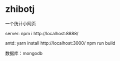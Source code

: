 # zhibotj
一个统计小网页

server:
npm i
http://localhost:8888/

antd:
yarn install
http://localhost:3000/
npm run build

数据库：mongodb
